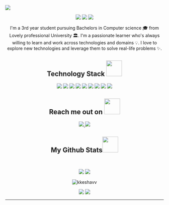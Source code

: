 
<!--  https://ritik307.github.io/portfolio/  -->
<p align="center">
 
</p align="center">
<img src="https://github.com/kkeshavv/kkeshavv/blob/main/git_wall_finalllllllllllllllllllllllllllllllllllllllllllllllllllllllll.png" />
<p align="center">
 
 <img src="https://badges.pufler.dev/visits/kkeshavv/kkeshavv"/> 
 <!-- <img src="https://badges.pufler.dev/years/kkeshavv"/> -->
<img src="https://badges.pufler.dev/repos/kkeshavv"/>
  <img src="https://badges.pufler.dev/commits/yearly/kkeshavv" />  

</p>

 <p align="center">
  I'm a 3rd year student pursuing Bachelors in Computer science 🎓 from Lovely professional University 🏛. I'm a passionate learner who's always willing to learn and work across technologies and domains 💡. I love to explore new technologies and leverage them to solve real-life problems ✨. 
</p>   

<h2 align="center">Technology Stack <img src="https://github.com/ritik307/ritik307/blob/main/images/laptop.gif" width="50"></h2>

<p align="center">
 <img src="https://img.shields.io/badge/C-00599C?style=flat-square&logo=c&logoColor=white"/>
<img src="https://img.shields.io/badge/-java-E34A86?style=flat-square&logo=java"/>
<img src="https://img.shields.io/badge/-C++-00599C?style=flat-square&logo=c"/>
<img src="https://img.shields.io/badge/-HTML5-E34F26?style=flat-square&logo=html5&logoColor=white"/>
<img src="https://img.shields.io/badge/-CSS3-1572B6?style=flat-square&logo=css3"/>
<!-- <img src="https://img.shields.io/badge/-Bootstrap-563D7C?style=flat-square&logo=bootstrap"/> -->
<!-- <img src="https://img.shields.io/badge/-Heroku-430098?style=flat-square&logo=heroku"/> -->
<img src="https://img.shields.io/badge/-JavaScript-black?style=flat-square&logo=javascript"/>
<!-- <img src="https://img.shields.io/badge/-Nodejs-black?style=flat-square&logo=Node.js"/> -->
<!-- <img src="https://img.shields.io/badge/-React-black?style=flat-square&logo=react"/> -->
<!-- <img src="https://img.shields.io/badge/-MongoDB-black?style=flat-square&logo=mongodb"/> -->
<img src="https://img.shields.io/badge/-MySQL-black?style=flat-square&logo=mysql"/>
<img src="https://img.shields.io/badge/-Git-black?style=flat-square&logo=git"/>
<img src="https://img.shields.io/badge/-GitHub-black?style=flat-square&logo=github"/>
</p>

<h2 align="center">Reach me out on <img src="https://media0.giphy.com/media/jqNPzdTTxQfOgOqpO4/source.gif" width="50"></h2>

<p align="center">
<!-- <img src="https://img.shields.io/badge/-ritik-purple?style=flat-square&logo=instagram&logoColor=white&link=https://www.instagram.com/pinkdogg307/"/> -->
<!-- Gmail Badge -->
<a href="mailto: keshav91900@gmail.com" target="_blank">
 <img src="https://img.shields.io/badge/-keshav91900-c14438?style=flat-square&logo=Gmail&logoColor=white&link=mailto:keshav91900@gmail.com"/>
</a>
<a href="https://www.linkedin.com/in/keshav91900/" target="_blank">
 <img src="https://img.shields.io/badge/-keshav kumar-blue?style=flat-square&logo=Linkedin&logoColor=white&link=https://www.linkedin.com/in/keshav91900/"/>

</a>

<!--  <a href="https://twitter.com/ritikhere307">
 <img src="https://img.shields.io/badge/-ritikhere307-blue?style=flat-square&logo=twitter&logoColor=white&link=https://twitter.com/ritikhere307"/>
</a> -->
</p>



<!--   My Contribution Graph <img src="https://media.giphy.com/media/xUA7aZeLE2e0P7Znz2/giphy.gif" width="50"> -->
<!-- </h2> -->
<!-- <p align="center"> -->
<!--   <img src="https://github.com/ritik307/ritik307/raw/output/github-contribution-grid-snake.svg" alt="snake"></center> -->
<!-- </p> -->

<h2 align="center">
  My Github Stats<img src="https://media.giphy.com/media/VgCDAzcKvsR6OM0uWg/giphy.gif" width="50">
</h2>
 
<br>

<p align = "center">
  <img  src = "https://github-readme-stats.vercel.app/api?username=kkeshavv&show_icons=true&theme=radical&line_height=27">
  <img src = "https://github-readme-stats.vercel.app/api/top-langs/?username=kkeshavv&hide=html,css,java,shaderlab,kotlin,hlsl&theme=radical">
</p>

<p align = "center">
<!--  <img  src="https://github-readme-streak-stats.herokuapp.com/?user=kkeshavv&show_icons=true&locale=en&layout=compact&theme=radical&line_height=0" /> -->
<!--  <img src="https://github-readme-streak-stats.herokuapp.com/?user=kkeshavv&%22%20alt=%22kkeshavv &theme=radical&line_height=0"/> -->
 <img src="https://github-readme-streak-stats.herokuapp.com/?user=kkeshavv&theme=radical&line_height=0" alt="kkeshavv"/>

</p> 

<p align = "center">
 <img src="https://activity-graph.herokuapp.com/graph?username=kkeshavv&theme=redical">

<img src=" https://github-readme-stats.vercel.app/api/top-langs/?username=kkeshavv&theme=radical">

</p> 
<hr>
<!-- <p align="center">If you like it, do fork 🍴 and star ⭐</p> -->
